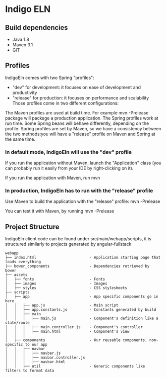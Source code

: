 # Indigo ELN

## Build dependencies

- Java 1.8
- Maven 3.1
- GIT

## Profiles

IndigoEln comes with two Spring "profiles":

- "dev" for development: it focuses on ease of development and productivity
- "release" for production: it focuses on performance and scalability
Those profiles come in two different configurations:

The Maven profiles are used at build time. For example mvn -Prelease package will package a production application.
The Spring profiles work at run time. Some Spring beans will behave differently, depending on the profile.
Spring profiles are set by Maven, so we have a consistency between the two methods:you will have a "release" profile on Maven and Spring at the same time.

### In default mode, IndigoEln will use the "dev" profile

If you run the application without Maven, launch the "Application" class (you can probably run it easily from your IDE by right-clicking on it).

If you run the application with Maven, run mvn

### In production, IndigoEln has to run with the "release" profile
Use Maven to build the application with the "release" profile: mvn -Prelease

You can test it with Maven, by running mvn -Prelease

## Project Structure
IndigoEln client code can be found under src/main/webapp/scripts, it is structured similarly to projects generated by angular-fullstack
```
webapp
├── index.html                        - Application starting page that loads everything
├── bower_components                  - Dependencies retrieved by bower
├── assets
│   ├── fonts                         - Fonts
│   ├── images                        - Images
│   ├── styles                        - CSS stylesheets
├── scripts
│   ├── app                           - App specific components go in here
│   │   ├── app.js                    - Main script
│   │   ├── app.constants.js          - Constants generated by build
│   │   ├── main
│   │   │   ├── main.js               - Component's definition like a state/route
│   │   │   ├── main.controller.js    - Component's controller
│   │   │   ├── main.html             - Component's view
│   │   │
│   ├── components                    - Our reusable components, non-specific to our app
│   │   ├── navbar
│   │   │   ├── navbar.js
│   │   │   ├── navbar.controller.js
│   │   │   ├── navbar.html
│   │   ├── util                      - Generic components like filters to format data
```